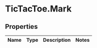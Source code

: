 # TicTacToe.Mark

## Properties

Name | Type | Description | Notes
------------ | ------------- | ------------- | -------------


